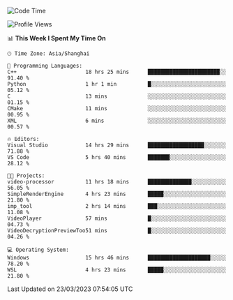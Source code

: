 <!--START_SECTION:waka-->
![Code Time](http://img.shields.io/badge/Code%20Time-797%20hrs%201%20min-blue)

![Profile Views](http://img.shields.io/badge/Profile%20Views-0-blue)

📊 **This Week I Spent My Time On** 

```text
🕑︎ Time Zone: Asia/Shanghai

💬 Programming Languages: 
C++                      18 hrs 25 mins      ███████████████████████░░   91.40 % 
Python                   1 hr 1 min          █░░░░░░░░░░░░░░░░░░░░░░░░   05.12 % 
C                        13 mins             ░░░░░░░░░░░░░░░░░░░░░░░░░   01.15 % 
CMake                    11 mins             ░░░░░░░░░░░░░░░░░░░░░░░░░   00.95 % 
XML                      6 mins              ░░░░░░░░░░░░░░░░░░░░░░░░░   00.57 % 

🔥 Editors: 
Visual Studio            14 hrs 29 mins      ██████████████████░░░░░░░   71.88 % 
VS Code                  5 hrs 40 mins       ███████░░░░░░░░░░░░░░░░░░   28.12 % 

🐱‍💻 Projects: 
video-processor          11 hrs 18 mins      ██████████████░░░░░░░░░░░   56.05 % 
SimpleRenderEngine       4 hrs 23 mins       █████░░░░░░░░░░░░░░░░░░░░   21.80 % 
imp_tool                 2 hrs 14 mins       ███░░░░░░░░░░░░░░░░░░░░░░   11.08 % 
VideoPlayer              57 mins             █░░░░░░░░░░░░░░░░░░░░░░░░   04.73 % 
VideoDecryptionPreviewToo51 mins             █░░░░░░░░░░░░░░░░░░░░░░░░   04.26 % 

💻 Operating System: 
Windows                  15 hrs 46 mins      ████████████████████░░░░░   78.20 % 
WSL                      4 hrs 23 mins       █████░░░░░░░░░░░░░░░░░░░░   21.80 % 
```


 Last Updated on 23/03/2023 07:54:05 UTC
<!--END_SECTION:waka-->